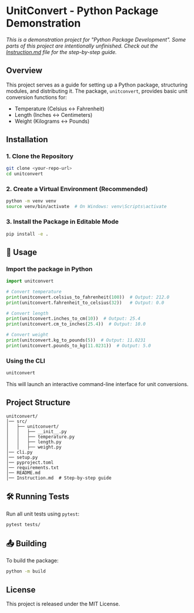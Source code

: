 # UnitConvert - Python Package Demonstration

*This is a demonstration project for "Python Package Development". Some parts of this project are intentionally unfinished. Check out the [Instruction.md](./Instruction.md) file for the step-by-step guide.*

## Overview
This project serves as a guide for setting up a Python package, structuring modules, and distributing it. The package, `unitconvert`, provides basic unit conversion functions for:
- Temperature (Celsius ↔ Fahrenheit)
- Length (Inches ↔ Centimeters)
- Weight (Kilograms ↔ Pounds)

## Installation

### **1. Clone the Repository**
```bash
git clone <your-repo-url>
cd unitconvert
```

### **2. Create a Virtual Environment (Recommended)**
```bash
python -m venv venv
source venv/bin/activate  # On Windows: venv\Scripts\activate
```

### **3. Install the Package in Editable Mode**
```bash
pip install -e .
```

## **🚀 Usage**

### **Import the package in Python**

```python
import unitconvert

# Convert temperature
print(unitconvert.celsius_to_fahrenheit(100))  # Output: 212.0
print(unitconvert.fahrenheit_to_celsius(32))   # Output: 0.0

# Convert length
print(unitconvert.inches_to_cm(10))  # Output: 25.4
print(unitconvert.cm_to_inches(25.4))  # Output: 10.0

# Convert weight
print(unitconvert.kg_to_pounds(5))  # Output: 11.0231
print(unitconvert.pounds_to_kg(11.0231))  # Output: 5.0
```

### **Using the CLI**
```bash
unitconvert
```
This will launch an interactive command-line interface for unit conversions.

## Project Structure
```
unitconvert/
│── src/
│   ├── unitconvert/
│   │   ├── __init__.py
│   │   ├── temperature.py
│   │   ├── length.py
│   │   ├── weight.py
│── cli.py
│── setup.py
│── pyproject.toml
│── requirements.txt
│── README.md
│── Instruction.md  # Step-by-step guide
```

## **🛠️ Running Tests**

Run all unit tests using `pytest`:

```sh
pytest tests/
```

## **📤 Building**

To build the package:

```sh
python -m build
```

## License
This project is released under the MIT License.

